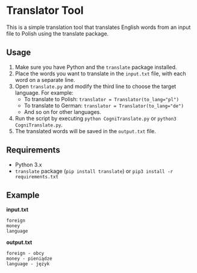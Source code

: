 # Translator Tool

This is a simple translation tool that translates English words from an input file to Polish using the translate package.

## Usage

1. Make sure you have Python and the `translate` package installed.
2. Place the words you want to translate in the `input.txt` file, with each word on a separate line.
3. Open `translate.py` and modify the third line to choose the target language. For example:
   - To translate to Polish: `translator = Translator(to_lang="pl")`
   - To translate to German: `translator = Translator(to_lang="de")`
   - And so on for other languages.
4. Run the script by executing `python CogniTranslate.py` or `python3 CogniTranslate.py`.
5. The translated words will be saved in the `output.txt` file.

## Requirements

- Python 3.x
- `translate` package (`pip install translate`) or `pip3 install -r requirements.txt`

## Example
**input.txt**
```
foreign
money
language
```

**output.txt**
```
foreign - obcy
money - pieniądze
language - język
```